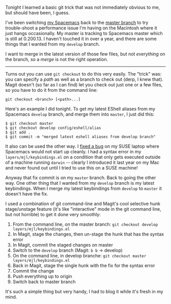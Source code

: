 <!--
.. title: Learning DVCS Workflow - 1
.. slug: git-checkout-ftw
.. date: 2018-03-27 22:16:00 UTC+11:00
.. tags: git, magit, tip, merging
.. category: 
.. link: 
.. description: 
.. type: text
-->

Tonight I learned a basic git trick that was not immediately obvious to me, but should have been, I guess.

I've been switching [my Spacemacs](https://github.com/sinewalker/dotspacemacs/tree/develop) back to the [master branch](https://github.com/sinewalker/dotspacemacs/) to try trouble-shoot a performance issue I'm having on the Macintosh where it just hangs occasionally.  My master is tracking to Spacemacs master which is still at 0.200.13.  I haven't touched it in over a year, and there are some things that I wanted from my `develop` branch.

I want to merge in the latest version of those few files, but not *everything* on the branch, so a *merge* is not the right operation.

<!-- TEASER_END -->
----

Turns out you can use `git checkout` to do this very easily. The "trick" was: you can specify a *path* as well as a branch to check out (derp, I knew that).  Magit doesn't (so far as I can find) let you check out just one or a few files, so you have to do it from the command line:

```
git checkout <branch> [<path>...]
```

Here's an example I did tonight. To get my latest EShell aliases from my Spacemacs `develop` branch, and merge them into `master`, I just did this:

```
$ git checkout master
$ git checkout develop config/eshell/alias
$ git add .
$ git commit -m "merged latest eshell aliases from develop branch"
```

It also can be used the other way.  I [fixed a bug](https://github.com/sinewalker/dotspacemacs/commit/979d01a9fd5347b4e691102ee422aece11b308f1) on my SUSE laptop where Spacemacs would not start up cleanly. I had a syntax error in my `layers/mjl/keybindings.el` on a condition that only gets executed outside of a machine running `darwin` -- clearly I introduced it last year on my Mac and never found out until I tried to use this on a SUSE machine!

Anyway that fix commit is on my `master` branch.  Back to going the other way.  One other thing that I wanted from my `develop` branch is my latest keybindings. When I merge my latest keybindings from `develop` to `master` it doesn't have the fix.

I used a combination of git command-line and Magit's cool selective hunk stage/unstage feature (it's like "interactive" mode in the git command line, but not horrible) to get it done very smoothly:

 1. From the command line, on the master branch:  `git checkout develop layers/mjl/keybindings.el`
 1. In Magit, stage the changes, then un-stage the hunk that has the syntax error
 1. In Magit, commit the staged changes on master
 1. Switch to the `develop` branch (Magit:  `b b` -> develop)
 1. On the command line, in develop branche: `git checkout master layers/mjl/keybindings.el`
 1. Back in Magit, stage the single hunk with the fix for the syntax error
 1. Commit the change
 1. Push everything up to origin
 1. Switch back to master branch
 
It's such a simple thing but very handy, I had to blog it while it's fresh in my mind.
